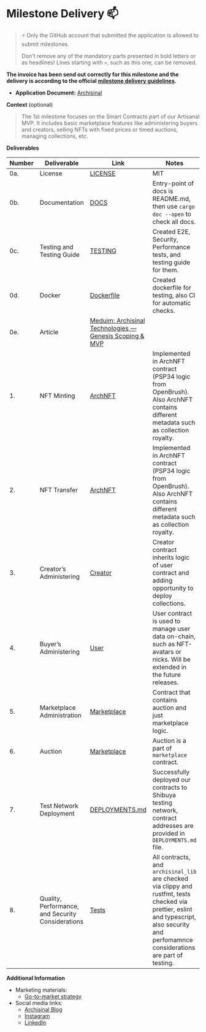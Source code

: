 # Milestone Delivery :mailbox:

> ⚡ Only the GitHub account that submitted the application is allowed to submit milestones. 
> 
> Don't remove any of the mandatory parts presented in bold letters or as headlines! Lines starting with `>`, such as this one, can be removed.

**The invoice has been send out correctly for this milestone and the delivery is according to the official [milestone delivery guidelines](https://github.com/smart-contract-bounty/Support-Docs/blob/master/milestone-deliverables-guidelines.md).**  

* **Application Document:** [Archisinal](https://github.com/use-inkubator/Ecosystem-Grants/blob/master/applications/Archisinal.md)

**Context** (optional)
> The 1st milestone focuses on the Smart Contracts part of our Artisanal MVP. It includes basic marketplace features like administering buyers and creators, selling NFTs with fixed prices or timed auctions, managing collections, etc.

**Deliverables**

| Number | Deliverable | Link                                                                                   | Notes                                                                                                                                                                                        |                             
| ------------- | ------------- |----------------------------------------------------------------------------------------|----------------------------------------------------------------------------------------------------------------------------------------------------------------------------------------------|
| 0a. | License | [LICENSE](https://github.com/archisinal/marketplace-contracts/blob/main/LICENSE)                   | MIT                                                                                                                                                                                          |
| 0b. | Documentation | [DOCS](https://github.com/archisinal/marketplace-contracts/blob/main/README.md)                      | Entry-point of docs is README.md, then use `cargo doc --open` to check all docs.                                                                                                             |
| 0c. | Testing and Testing Guide | [TESTING](https://github.com/archisinal/marketplace-contracts/blob/main/TESTING.md)             | Created E2E, Security, Performance tests, and testing guide for them.                                                                                                                        |
| 0d. | Docker | [Dockerfile](https://github.com/archisinal/marketplace-contracts/blob/main/Dockerfile)             | Created dockerfile for testing, also CI for automatic checks.                                                                                                                                |
| 0e. | Article | [Meduim: Archisinal Technologies — Genesis Scoping & MVP](https://medium.com/p/3df888e1de98)                                                                            |                                                                                                                                                                                              |
| 1. | NFT Minting | [ArchNFT](https://github.com/archisinal/marketplace-contracts/tree/main/contracts/arch_nft)        | Implemented in ArchNFT contract (PSP34 logic from OpenBrush). Also ArchNFT contains different metadata such as collection royalty.                                                                                                                                                                                             |
| 2. | NFT Transfer | [ArchNFT](https://github.com/archisinal/marketplace-contracts/tree/main/contracts/arch_nft)        | Implemented in ArchNFT contract (PSP34 logic from OpenBrush). Also ArchNFT contains different metadata such as collection royalty.                                                           |
| 3. | Creator’s Administering | [Creator](https://github.com/archisinal/marketplace-contracts/tree/main/contracts/creator)         | Creator contract inherits logic of user contract and adding opportunity to deploy collections.                                                                                               |
| 4. | Buyer’s Administering | [User](https://github.com/archisinal/marketplace-contracts/tree/main/contracts/user)               | User contract is used to manage user data on-chain, such as NFT-avatars or nicks. Will be extended in the future releases.                                                                   |
| 5. | Marketplace Administration | [Marketplace](https://github.com/archisinal/marketplace-contracts/tree/main/contracts/marketplace) | Contract that contains auction and just marketplace logic.                                                                                                                                   |
| 6. | Auction | [Marketplace](https://github.com/archisinal/marketplace-contracts/tree/main/contracts/marketplace) | Auction is a part of `marketplace` contract.                                                                                                                                                 |
| 7. | Test Network Deployment | [DEPLOYMENTS.md](https://github.com/archisinal/marketplace-contracts/blob/main/DEPLOYMENTS.md)     | Successfully deployed our contracts to Shibuya testing network, contract addresses are provided in `DEPLOYMENTS.md` file.                                                                    |
| 8. | Quality, Performance, and Security Considerations | [Tests](https://github.com/archisinal/marketplace-contracts/tree/main/test)                            | All contracts, and `archisinal_lib` are checked via clippy and rustfmt, tests checked via prettier, eslint and typescript, also security and perfomamnce considerations are part of testing. |



**Additional Information**

- Marketing materials:
  - [Go-to-market strategy](https://www.canva.com/design/DAFtxP4snUY/1hHgx_zNKLNjASJ9EZr6hg/view?utm_content=DAFtxP4snUY&utm_campaign=designshare&utm_medium=link&utm_source=publishsharelink)
- Social media links:
  - [Archisinal Blog](https://archisinal.medium.com/)
  - [Instagram](https://www.instagram.com/archisinal.io/)
  - [LinkedIn](https://www.linkedin.com/company/archisinal-technologies/)
